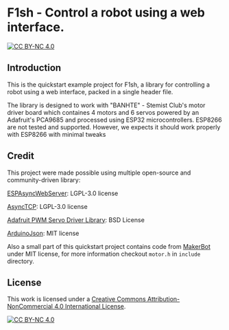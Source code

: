 # F1sh - Control a robot using a web interface.

[![CC BY-NC 4.0][cc-by-nc-shield]][cc-by-nc]

## Introduction
This is the quickstart example project for F1sh, a library for controlling a robot using a web interface, packed in a single header file.

The library is designed to work with "BANHTE" - Stemist Club's motor driver board which containes 4 motors and 6 servos powered by an Adafruit's PCA9685 and processed using ESP32 microcontrollers. ESP8266 are not tested and supported. However, we expects it should work properly with ESP8266 with minimal tweaks

## Credit

This project were made possible using multiple open-source and community-driven library:

[ESPAsyncWebServer](https://github.com/ESP32Async/ESPAsyncWebServer.git): LGPL-3.0 license

[AsyncTCP](https://github.com/ESP32Async/AsyncTCP.git): LGPL-3.0 license

[Adafruit PWM Servo Driver Library](https://github.com/adafruit/Adafruit-PWM-Servo-Driver-Library.git): BSD License

[ArduinoJson](https://github.com/bblanchon/ArduinoJson.git): MIT license

Also a small part of this quickstart project contains code from [MakerBot](https://github.com/makerviet/maker-bot.git) under MIT license, for more information checkout `motor.h` in `include` directory.

## License
This work is licensed under a
[Creative Commons Attribution-NonCommercial 4.0 International License][cc-by-nc].

[![CC BY-NC 4.0][cc-by-nc-image]][cc-by-nc]

[cc-by-nc]: https://creativecommons.org/licenses/by-nc/4.0/
[cc-by-nc-image]: https://licensebuttons.net/l/by-nc/4.0/88x31.png
[cc-by-nc-shield]: https://img.shields.io/badge/License-CC%20BY--NC%204.0-lightgrey.svg
